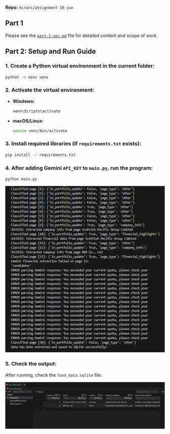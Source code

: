 **Repo:** `mirarc/assignment-16-jun`

## Part 1

Please see the [`part-1-soc.md`](part-1-soc.md) file for detailed content and scope of work.

## Part 2: Setup and Run Guide

### 1. Create a Python virtual environment in the current folder:

```bash
python -m venv venv
```

### 2. Activate the virtual environment:

- **Windows:**

  ```bash
  venv\Scripts\activate
  ```

- **macOS/Linux:**

  ```bash
  source venv/bin/activate
  ```

### 3. Install required libraries (if `requirements.txt` exists):

```bash
pip install -r requirements.txt
```

### 4. After adding Gemini `API_KEY` to `main.py`, run the program:

```bash
python main.py
```
![terminal output](terminal.png)

### 5. Check the output:

After running, check the `fund_data.sqlite` file.

![fund_data.sqlite](fund_data.png)

